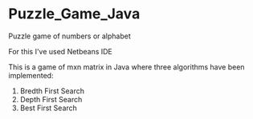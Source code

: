 # Puzzle_Game_Java
Puzzle game of numbers or alphabet

For this I've used Netbeans IDE

This is a game of mxn matrix in Java
where three algorithms have been implemented:
1. Bredth First Search
2. Depth First Search
3. Best First Search
